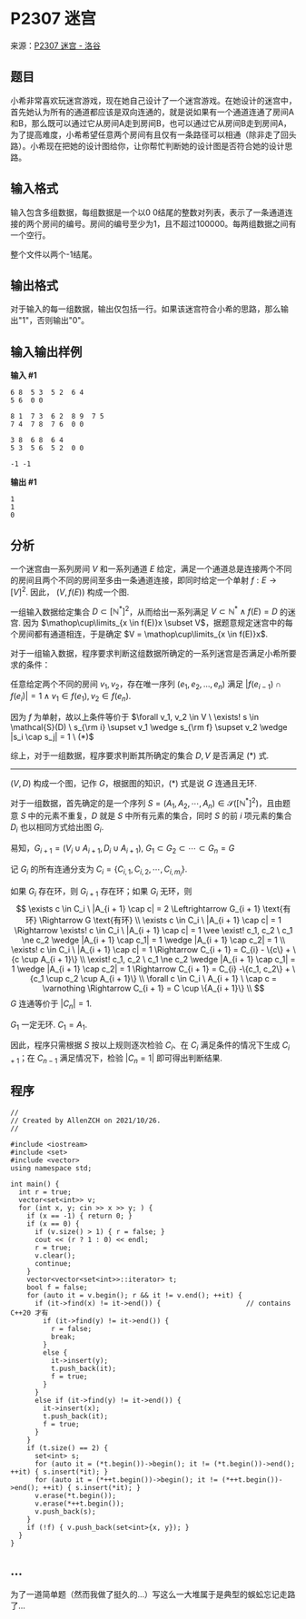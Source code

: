 # P2307 迷宫

来源：[P2307 迷宫 - 洛谷](https://www.luogu.com.cn/problem/P2307)

## 题目

小希非常喜欢玩迷宫游戏，现在她自己设计了一个迷宫游戏。在她设计的迷宫中，首先她认为所有的通道都应该是双向连通的，就是说如果有一个通道连通了房间A和B，那么既可以通过它从房间A走到房间B，也可以通过它从房间B走到房间A，为了提高难度，小希希望任意两个房间有且仅有一条路径可以相通（除非走了回头路）。小希现在把她的设计图给你，让你帮忙判断她的设计图是否符合她的设计思路。

## 输入格式

输入包含多组数据，每组数据是一个以0 0结尾的整数对列表，表示了一条通道连接的两个房间的编号。房间的编号至少为1，且不超过100000。每两组数据之间有一个空行。

整个文件以两个-1结尾。

## 输出格式

对于输入的每一组数据，输出仅包括一行。如果该迷宫符合小希的思路，那么输出"1"，否则输出"0"。

## 输入输出样例

**输入 #1**

```
6 8  5 3  5 2  6 4
5 6  0 0

8 1  7 3  6 2  8 9  7 5
7 4  7 8  7 6  0 0

3 8  6 8  6 4
5 3  5 6  5 2  0 0

-1 -1
```

**输出 #1**

```
1
1
0
```

## 分析

一个迷宫由一系列房间 $V$ 和一系列通道 $E$ 给定，满足一个通道总是连接两个不同的房间且两个不同的房间至多由一条通道连接，即同时给定一个单射 $f : E \to [V]^2$. 因此， $(V, f(E))$ 构成一个图.

一组输入数据给定集合 $D \subset [\mathbb{N}^*]^2$，从而给出一系列满足 $V \subset \mathbb{N}^* \wedge f(E) = D$  的迷宫. 因为 $\mathop\cup\limits_{x \in f(E)}x \subset V$，据题意规定迷宫中的每个房间都有通道相连，于是确定 $V = \mathop\cup\limits_{x \in f(E)}x$.

对于一组输入数据，程序要求判断这组数据所确定的一系列迷宫是否满足小希所要求的条件：

任意给定两个不同的房间 $v_1, v_2$，存在唯一序列 $(e_1, e_2, \dots, e_n)$ 满足 $|f(e_{i - 1}) \cap f(e_i)| = 1 \wedge v_1 \in f(e_1), v_2 \in f(e_n)$. 

因为 $f$ 为单射，故以上条件等价于 $\forall v_1, v_2 \in V \ \exists! s \in \mathcal{S}(D) \ s_{\rm i} \supset v_1 \wedge s_{\rm f} \supset v_2 \wedge |s_i \cap s_j| = 1 \ (*)$

综上，对于一组数据，程序要求判断其所确定的集合 $D, V$ 是否满足 $(*)$ 式.

---

$(V, D)$ 构成一个图，记作 $G$，根据图的知识，$(*)$ 式是说 $G$ 连通且无环.

对于一组数据，首先确定的是一个序列 $S = (A_1, A_2, \cdots, A_n) \in \mathcal{S}([\mathbb{N}^*]^2)$，且由题意 $S$ 中的元素不重复，$D$ 就是 $S$ 中所有元素的集合，同时 $S$ 的前 $i$ 项元素的集合 $D_i$ 也以相同方式给出图 $G_i$.

易知，$G_{i + 1} = (V_{i} \cup A_{i + 1}, D_{i} \cup A_{i + 1}), \ G_1 \subset G_2 \subset \cdots \subset G_n = G$

记 $G_i$ 的所有连通分支为 $C_i = \{C_{i,1}, C_{i, 2}, \cdots, C_{i, m_i}\}$.

如果 $G_i$ 存在环，则 $G_{i + 1}$ 存在环；如果 $G_i$ 无环，则
$$
\exists c \in C_i \ |A_{i + 1} \cap c| = 2 \Leftrightarrow G_{i + 1} \text{有环} \Rightarrow G \text{有环} \\
\exists c \in C_i \ |A_{i + 1} \cap c| = 1 \Rightarrow \exists! c \in C_i \ |A_{i + 1} \cap c| = 1 \vee \exist! c_1, c_2 \ c_1 \ne c_2 \wedge |A_{i + 1} \cap c_1| = 1 \wedge |A_{i + 1} \cap c_2| = 1 \\
\exists! c \in C_i \ |A_{i + 1} \cap c| = 1 \Rightarrow C_{i + 1} = C_{i} - \{c\} + \{c \cup A_{i + 1}\} \\
\exist! c_1, c_2 \ c_1 \ne c_2 \wedge |A_{i + 1} \cap c_1| = 1 \wedge |A_{i + 1} \cap c_2| = 1 \Rightarrow C_{i + 1} = C_{i} -\{c_1, c_2\} + \{c_1 \cup c_2 \cup A_{i + 1}\} \\
\forall c \in C_i \ A_{i + 1} \ \cap c = \varnothing \Rightarrow C_{i + 1} = C \cup \{A_{i + 1}\} \\
$$
$G$ 连通等价于 $|C_n| = 1$.

$G_1$ 一定无环. $C_1 = A_1$.

因此，程序只需根据 $S$ 按以上规则逐次检验 $C_{i}$、在 $C_{i}$ 满足条件的情况下生成 $C_{i + 1}$；在 $C_{n - 1}$ 满足情况下，检验 $|C_{n} = 1|$ 即可得出判断结果.

## 程序

```
//
// Created by AllenZCH on 2021/10/26.
//

#include <iostream>
#include <set>
#include <vector>
using namespace std;

int main() {
  int r = true;
  vector<set<int>> v;
  for (int x, y; cin >> x >> y; ) {
    if (x == -1) { return 0; }
    if (x == 0) {
      if (v.size() > 1) { r = false; }
      cout << (r ? 1 : 0) << endl;
      r = true;
      v.clear();
      continue;
    }
    vector<vector<set<int>>::iterator> t;
    bool f = false;
    for (auto it = v.begin(); r && it != v.end(); ++it) {
      if (it->find(x) != it->end()) {                     // contains C++20 才有
        if (it->find(y) != it->end()) {
          r = false;
          break;
        }
        else {
          it->insert(y);
          t.push_back(it);
          f = true;
        }
      }
      else if (it->find(y) != it->end()) {
        it->insert(x);
        t.push_back(it);
        f = true;
      }
    }
    if (t.size() == 2) {
      set<int> s;
      for (auto it = (*t.begin())->begin(); it != (*t.begin())->end(); ++it) { s.insert(*it); }
      for (auto it = (*++t.begin())->begin(); it != (*++t.begin())->end(); ++it) { s.insert(*it); }
      v.erase(*t.begin());
      v.erase(*++t.begin());
      v.push_back(s);
    }
    if (!f) { v.push_back(set<int>{x, y}); }
  }
}
```

## ...

为了一道简单题（然而我做了挺久的...）写这么一大堆属于是典型的蜈蚣忘记走路了...
